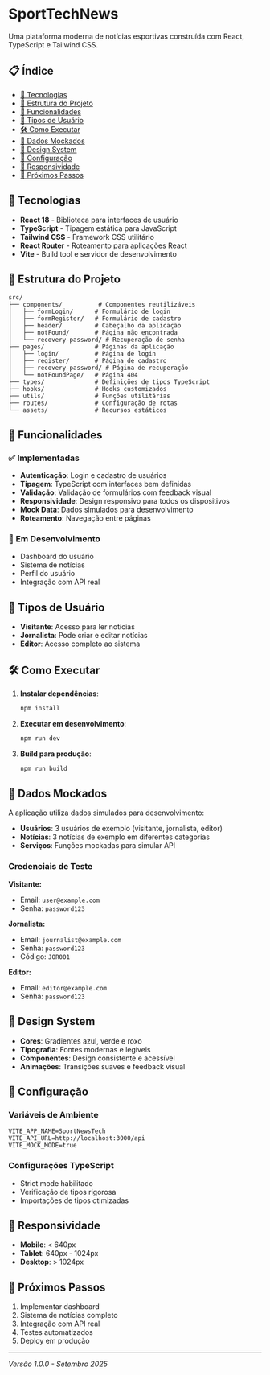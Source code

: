# SportTechNews

Uma plataforma moderna de notícias esportivas construída com React, TypeScript e Tailwind CSS.

## 📋 Índice

- [🚀 Tecnologias](#-tecnologias)
- [📁 Estrutura do Projeto](#-estrutura-do-projeto)
- [🎯 Funcionalidades](#-funcionalidades)
- [👥 Tipos de Usuário](#-tipos-de-usuário)
- [🛠️ Como Executar](#️-como-executar)
- [📝 Dados Mockados](#-dados-mockados)
- [🎨 Design System](#-design-system)
- [🔧 Configuração](#-configuração)
- [📱 Responsividade](#-responsividade)
- [🚀 Próximos Passos](#-próximos-passos)

## 🚀 Tecnologias

- **React 18** - Biblioteca para interfaces de usuário
- **TypeScript** - Tipagem estática para JavaScript
- **Tailwind CSS** - Framework CSS utilitário
- **React Router** - Roteamento para aplicações React
- **Vite** - Build tool e servidor de desenvolvimento

## 📁 Estrutura do Projeto

```
src/
├── components/          # Componentes reutilizáveis
│   ├── formLogin/      # Formulário de login
│   ├── formRegister/   # Formulário de cadastro
│   ├── header/         # Cabeçalho da aplicação
│   ├── notFound/       # Página não encontrada
│   └── recovery-password/ # Recuperação de senha
├── pages/              # Páginas da aplicação
│   ├── login/          # Página de login
│   ├── register/       # Página de cadastro
│   ├── recovery-password/ # Página de recuperação
│   └── notFoundPage/   # Página 404
├── types/              # Definições de tipos TypeScript
├── hooks/              # Hooks customizados
├── utils/              # Funções utilitárias
├── routes/             # Configuração de rotas
└── assets/             # Recursos estáticos
```

## 🎯 Funcionalidades

### ✅ Implementadas
- **Autenticação**: Login e cadastro de usuários
- **Tipagem**: TypeScript com interfaces bem definidas
- **Validação**: Validação de formulários com feedback visual
- **Responsividade**: Design responsivo para todos os dispositivos
- **Mock Data**: Dados simulados para desenvolvimento
- **Roteamento**: Navegação entre páginas

### 🔄 Em Desenvolvimento
- Dashboard do usuário
- Sistema de notícias
- Perfil do usuário
- Integração com API real

## 👥 Tipos de Usuário

- **Visitante**: Acesso para ler notícias
- **Jornalista**: Pode criar e editar notícias
- **Editor**: Acesso completo ao sistema

## 🛠️ Como Executar

1. **Instalar dependências**:
   ```bash
   npm install
   ```

2. **Executar em desenvolvimento**:
   ```bash
   npm run dev
   ```

3. **Build para produção**:
   ```bash
   npm run build
   ```

## 📝 Dados Mockados

A aplicação utiliza dados simulados para desenvolvimento:

- **Usuários**: 3 usuários de exemplo (visitante, jornalista, editor)
- **Notícias**: 3 notícias de exemplo em diferentes categorias
- **Serviços**: Funções mockadas para simular API

### Credenciais de Teste

**Visitante:**
- Email: `user@example.com`
- Senha: `password123`

**Jornalista:**
- Email: `journalist@example.com`
- Senha: `password123`
- Código: `JOR001`

**Editor:**
- Email: `editor@example.com`
- Senha: `password123`

## 🎨 Design System

- **Cores**: Gradientes azul, verde e roxo
- **Tipografia**: Fontes modernas e legíveis
- **Componentes**: Design consistente e acessível
- **Animações**: Transições suaves e feedback visual

## 🔧 Configuração

### Variáveis de Ambiente
```env
VITE_APP_NAME=SportNewsTech
VITE_API_URL=http://localhost:3000/api
VITE_MOCK_MODE=true
```

### Configurações TypeScript
- Strict mode habilitado
- Verificação de tipos rigorosa
- Importações de tipos otimizadas

## 📱 Responsividade

- **Mobile**: < 640px
- **Tablet**: 640px - 1024px
- **Desktop**: > 1024px

## 🚀 Próximos Passos

1. Implementar dashboard
2. Sistema de notícias completo
3. Integração com API real
4. Testes automatizados
5. Deploy em produção

---

*Versão 1.0.0 - Setembro 2025*
